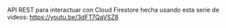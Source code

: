 API REST para interactuar con Cloud Firestore hecha usando esta serie de videos: https://youtu.be/3dFT7QaVSZ8
